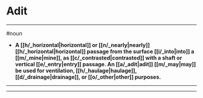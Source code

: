 # Adit
---
#noun
- **A [[h/_horizontal|horizontal]] or [[n/_nearly|nearly]] [[h/_horizontal|horizontal]] passage from the surface [[i/_into|into]] a [[m/_mine|mine]], as [[c/_contrasted|contrasted]] with a shaft or vertical [[e/_entry|entry]] passage. An [[a/_adit|adit]] [[m/_may|may]] be used for ventilation, [[h/_haulage|haulage]], [[d/_drainage|drainage]], or [[o/_other|other]] purposes.**
---
---
